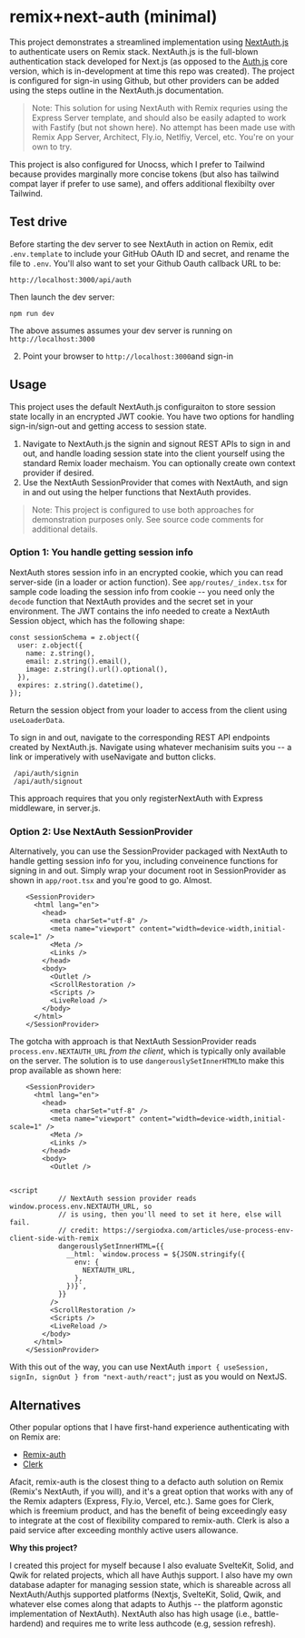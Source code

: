 # remix+next-auth (minimal)

This project demonstrates a streamlined implementation using [NextAuth.js](https://next-auth.js.org) to authenticate users on Remix stack. NextAuth.js is the full-blown authentication stack developed for Next.js (as opposed to the [Auth.js](https://authjs.dev) core version, which is in-development at time this repo was created). The project is configured for sign-in using Github, but other providers can be added using the steps outline in the NextAuth.js documentation.

> Note: This solution for using NextAuth with Remix requries using the Express Server template, and should also be easily adapted to work with Fastify (but not shown here). No attempt has been made use with Remix App Server, Architect, Fly.io, Netlfiy, Vercel, etc. You're on your own to try.

This project is also configured for Unocss, which I prefer to Tailwind because provides marginally more concise tokens (but also has tailwind compat layer if prefer to use same), and offers additional flexibilty over Tailwind.

## Test drive

Before starting the dev server to see NextAuth in action on Remix, edit `.env.template` to include your GitHub OAuth ID and secret, and rename the file to `.env`. You'll also want to set your Github Oauth callback URL to be:

```
http://localhost:3000/api/auth
```

 Then launch the dev server:

```
npm run dev
```

The above assumes assumes your dev server is running on `http://localhost:3000`

2. Point your browser to `http://localhost:3000`and sign-in

## Usage

This project uses the default NextAuth.js configuraiton to store session state locally in an encrypted JWT cookie. You have two options for handling sign-in/sign-out and getting access to session state.

1. Navigate to NextAuth.js the signin and signout REST APIs to sign in and out, and handle loading session state into the client yourself using the standard Remix loader mechaism. You can optionally create own context provider if desired.
2. Use the NextAuth SessionProvider that comes with NextAuth, and sign in and out using the helper functions that NextAuth provides.

> Note: This project is configured to use both approaches for demonstration purposes only. See source code comments for additional details.

### Option 1: You handle getting session info

NextAuth stores session info in an encrypted cookie, which you can read server-side (in a loader or action function). See `app/routes/_index.tsx` for sample code loading the session info from cookie -- you need only the `decode` function that NextAuth provides and the secret set in your environment. The JWT contains the info needed to create a NextAuth Session object, which has the following shape:

```
const sessionSchema = z.object({
  user: z.object({
    name: z.string(),
    email: z.string().email(),
    image: z.string().url().optional(),
  }),
  expires: z.string().datetime(),
});
```

Return the session object from your loader to access from the client using `useLoaderData`.

To sign in and out, navigate to the corresponding REST API endpoints created by NextAuth.js. Navigate using whatever mechanisim suits you -- a link or imperatively with useNavigate and button clicks. 

```
 /api/auth/signin
 /api/auth/signout
```

This approach requires that you only registerNextAuth with Express middleware, in server.js.

### Option 2: Use NextAuth SessionProvider

Alternatively, you can use the SessionProvider packaged with NextAuth to handle getting session info for you, including conveinence functions for signing in and out. Simply wrap your document root in SessionProvider as shown in `app/root.tsx` and you're good to go. Almost.

```
    <SessionProvider>
      <html lang="en">
        <head>
          <meta charSet="utf-8" />
          <meta name="viewport" content="width=device-width,initial-scale=1" />
          <Meta />
          <Links />
        </head>
        <body>
          <Outlet />
          <ScrollRestoration />
          <Scripts />
          <LiveReload />
        </body>
      </html>
    </SessionProvider>
```

The gotcha with approach is that NextAuth SessionProvider reads `process.env.NEXTAUTH_URL`  *from the client*, which is typically only available on the server. The solution is to use `dangerouslySetInnerHTML`to make this prop available as shown here:

```
​    <SessionProvider>
​      <html lang="en">
​        <head>
​          <meta charSet="utf-8" />
​          <meta name="viewport" content="width=device-width,initial-scale=1" />
​          <Meta />
​          <Links />
​        </head>
​        <body>
​          <Outlet />


<script
            // NextAuth session provider reads window.process.env.NEXTAUTH_URL, so
            // is using, then you'll need to set it here, else will fail.
            // credit: https://sergiodxa.com/articles/use-process-env-client-side-with-remix
            dangerouslySetInnerHTML={{
              __html: `window.process = ${JSON.stringify({
                env: {
                  NEXTAUTH_URL,
                },
              })}`,
            }}
          />
          <ScrollRestoration />
          <Scripts />
          <LiveReload />
        </body>
      </html>
    </SessionProvider>
```

With this out of the way, you can use NextAuth `import { useSession, signIn, signOut } from "next-auth/react";` just as you would on NextJS.

## Alternatives

Other popular options that I have first-hand experience authenticating with on Remix are:

* [Remix-auth](https://github.com/sergiodxa/remix-auth)
* [Clerk](https://clerk.com)

Afacit, remix-auth is the closest thing to a defacto auth solution on Remix (Remix's NextAuth, if you will), and it's a great option that works with any of the Remix adapters (Express, Fly.io, Vercel, etc.). Same goes for Clerk, which is freemium product, and has the benefit of being exceedingly easy to integrate at the cost of flexibility compared to remix-auth. Clerk is also a paid service after exceeding monthly active users allowance.

**Why this project?**

I created this project for myself because I also evaluate SvelteKit, Solid, and Qwik for related projects, which all have Authjs support. I also have my own database adapter for managing session state, which is shareable across all NextAuth/Authjs supported platforms (Nextjs, SvelteKit, Solid, Qwik, and whatever else comes along that adapts to Authjs -- the platform agonstic implementation of NextAuth). NextAuth also has high usage (i.e., battle-hardend) and requires me to write less authcode (e.g, session refresh).
